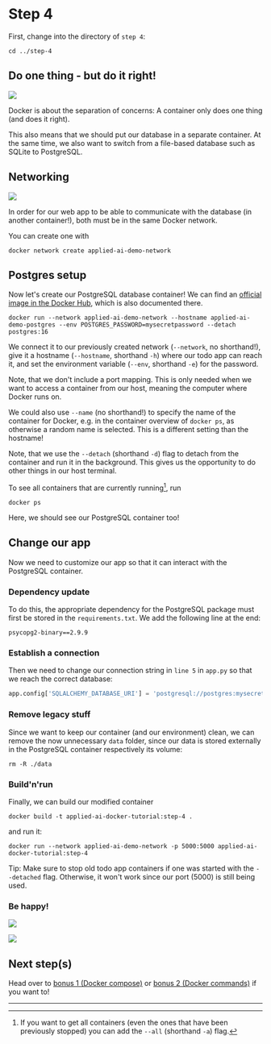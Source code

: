 # Step 4

First, change into the directory of `step 4`:

```shell
cd ../step-4
```

## Do one thing - but do it right!

![](../memes/code-mess.png)

Docker is about the separation of concerns: A container only does one thing (and does it right).

This also means that we should put our database in a separate container. At the same time, we also want to switch from a file-based database such as SQLite to PostgreSQL.

## Networking

![](../memes/networking.jpeg)

In order for our web app to be able to communicate with the database (in another container!), both must be in the same Docker network.

You can create one with

```shell
docker network create applied-ai-demo-network
```

## Postgres setup

Now let's create our PostgreSQL database container! We can find an [official image in the Docker Hub](https://hub.docker.com/_/postgres), which is also documented there.

```shell
docker run --network applied-ai-demo-network --hostname applied-ai-demo-postgres --env POSTGRES_PASSWORD=mysecretpassword --detach postgres:16
```

We connect it to our previously created network (`--network`, no shorthand!), give it a hostname (`--hostname`, shorthand `-h`) where our todo app can reach it, and set the environment variable (`--env`, shorthand `-e`) for the password.

Note, that we don't include a port mapping. This is only needed when we want to access a container from our host, meaning the computer where Docker runs on.

We could also use `--name` (no shorthand!) to specify the name of the container for Docker, e.g. in the container overview of `docker ps`, as otherwise a random name is selected. This is a different setting than the hostname!

Note, that we use the `--detach` (shorthand `-d`) flag to detach from the container and run it in the background. This gives us the opportunity to do other things in our host terminal.

To see all containers that are currently running[^1], run

```shell
docker ps
```

Here, we should see our PostgreSQL container too!

## Change our app

Now we need to customize our app so that it can interact with the PostgreSQL container.

### Dependency update

To do this, the appropriate dependency for the PostgreSQL package must first be stored in the `requirements.txt`.
We add the following line at the end:

```shell
psycopg2-binary==2.9.9
```

### Establish a connection

Then we need to change our connection string in `line 5` in `app.py` so that we reach the correct database:

```python
app.config['SQLALCHEMY_DATABASE_URI'] = 'postgresql://postgres:mysecretpassword@applied-ai-demo-postgres:5432/postgres'
```

### Remove legacy stuff

Since we want to keep our container (and our environment) clean, we can remove the now unnecessary `data` folder, since our data is stored externally in the PostgreSQL container respectively its volume:

```shell
rm -R ./data
```

### Build'n'run

Finally, we can build our modified container

```shell
docker build -t applied-ai-docker-tutorial:step-4 .
```

and run it:

```shell
docker run --network applied-ai-demo-network -p 5000:5000 applied-ai-docker-tutorial:step-4
```

Tip: Make sure to stop old todo app containers if one was started with the `--detached` flag. Otherwise, it won't work since our port (5000) is still being used.

### Be happy!

![](../memes/it%20worked-squirrel.jpeg)

![](../memes/it-worked.gif)

## Next step(s)

Head over to [bonus 1 (Docker compose)](../bonus-1/README.md) or [bonus 2 (Docker commands)](../bonus-2/README.md) if you want to!

---

[^1]: If you want to get all containers (even the ones that have been previously stopped) you can add the `--all` (shorthand `-a`) flag.
